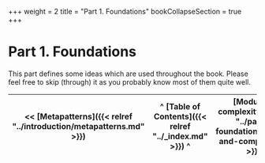 +++
weight = 2
title = "Part 1. Foundations"
bookCollapseSection = true
+++

# Part 1\. Foundations

This part defines some ideas which are used throughout the book\. Please feel free to skip \(through\) it as you probably know most of them quite well\.

<nav>

| \<\< [Metapatterns]({{< relref "../introduction/metapatterns.md" >}}) | ^ [Table of Contents]({{< relref "../_index.md" >}}) ^ | [Modules and complexity]({{< relref "../part-1--foundations/modules-and-complexity.md" >}}) \>\> |
| --- | --- | --- |

</nav>



